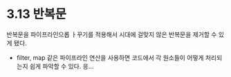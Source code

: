 # 3.13 반복문

반복문을 파이프라인으롭 ㅏ꾸기를 적용해서 시대에 걸맞지 않은 반복문을 제거할 수 있게 됐다.
- filter, map 같은 파이프라인 연산을 사용하면 코드에서 각 원소들이 어떻게 처리되는지 쉽게 파악할 수 있다. 응...